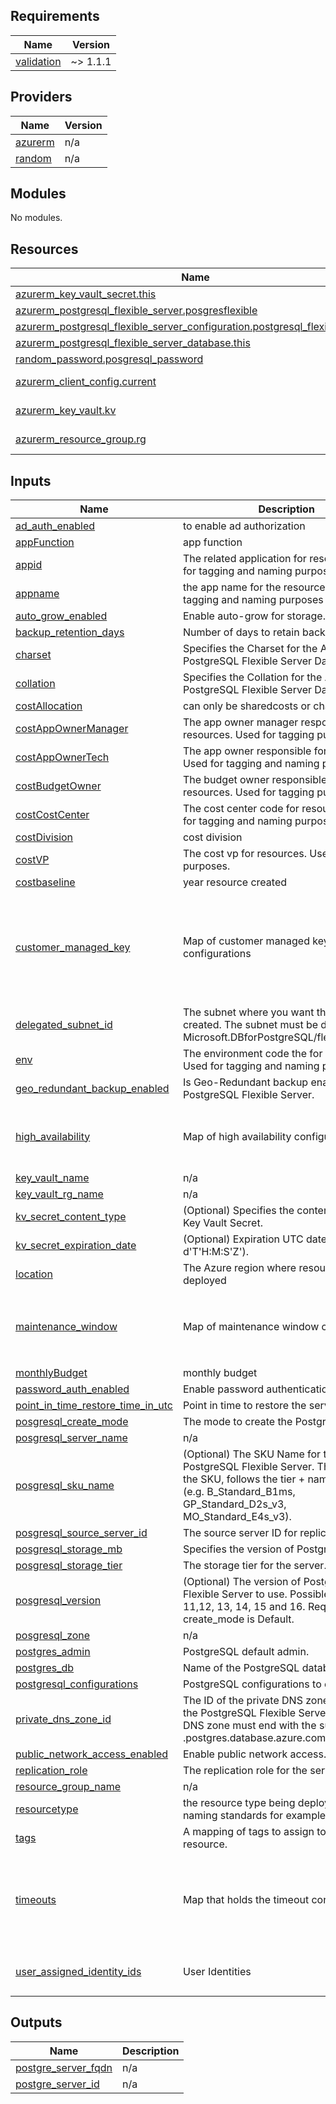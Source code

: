 <!-- BEGIN_TF_DOCS -->
## Requirements

| Name | Version |
|------|---------|
| <a name="requirement_validation"></a> [validation](#requirement\_validation) | ~> 1.1.1 |

## Providers

| Name | Version |
|------|---------|
| <a name="provider_azurerm"></a> [azurerm](#provider\_azurerm) | n/a |
| <a name="provider_random"></a> [random](#provider\_random) | n/a |

## Modules

No modules.

## Resources

| Name | Type |
|------|------|
| [azurerm_key_vault_secret.this](https://registry.terraform.io/providers/hashicorp/azurerm/latest/docs/resources/key_vault_secret) | resource |
| [azurerm_postgresql_flexible_server.posgresflexible](https://registry.terraform.io/providers/hashicorp/azurerm/latest/docs/resources/postgresql_flexible_server) | resource |
| [azurerm_postgresql_flexible_server_configuration.postgresql_flexible_config](https://registry.terraform.io/providers/hashicorp/azurerm/latest/docs/resources/postgresql_flexible_server_configuration) | resource |
| [azurerm_postgresql_flexible_server_database.this](https://registry.terraform.io/providers/hashicorp/azurerm/latest/docs/resources/postgresql_flexible_server_database) | resource |
| [random_password.posgresql_password](https://registry.terraform.io/providers/hashicorp/random/latest/docs/resources/password) | resource |
| [azurerm_client_config.current](https://registry.terraform.io/providers/hashicorp/azurerm/latest/docs/data-sources/client_config) | data source |
| [azurerm_key_vault.kv](https://registry.terraform.io/providers/hashicorp/azurerm/latest/docs/data-sources/key_vault) | data source |
| [azurerm_resource_group.rg](https://registry.terraform.io/providers/hashicorp/azurerm/latest/docs/data-sources/resource_group) | data source |

## Inputs

| Name | Description | Type | Default | Required |
|------|-------------|------|---------|:--------:|
| <a name="input_ad_auth_enabled"></a> [ad\_auth\_enabled](#input\_ad\_auth\_enabled) | to enable ad authorization | `bool` | `false` | no |
| <a name="input_appFunction"></a> [appFunction](#input\_appFunction) | app function | `string` | `""` | no |
| <a name="input_appid"></a> [appid](#input\_appid) | The related application for resources. Used for tagging and naming purposes. | `string` | `""` | no |
| <a name="input_appname"></a> [appname](#input\_appname) | the app name for the resources.  Used for tagging and naming purposes | `string` | `""` | no |
| <a name="input_auto_grow_enabled"></a> [auto\_grow\_enabled](#input\_auto\_grow\_enabled) | Enable auto-grow for storage. | `bool` | `false` | no |
| <a name="input_backup_retention_days"></a> [backup\_retention\_days](#input\_backup\_retention\_days) | Number of days to retain backups. | `number` | `31` | no |
| <a name="input_charset"></a> [charset](#input\_charset) | Specifies the Charset for the Azure PostgreSQL Flexible Server Database | `string` | `"UTF8"` | no |
| <a name="input_collation"></a> [collation](#input\_collation) | Specifies the Collation for the Azure PostgreSQL Flexible Server Database | `string` | `"en_US.utf8"` | no |
| <a name="input_costAllocation"></a> [costAllocation](#input\_costAllocation) | can only be sharedcosts or chargeback | `string` | `""` | no |
| <a name="input_costAppOwnerManager"></a> [costAppOwnerManager](#input\_costAppOwnerManager) | The app owner manager responsible for resources. Used for tagging purposes. | `string` | `""` | no |
| <a name="input_costAppOwnerTech"></a> [costAppOwnerTech](#input\_costAppOwnerTech) | The app owner responsible for resources. Used for tagging and naming purposes. | `string` | `""` | no |
| <a name="input_costBudgetOwner"></a> [costBudgetOwner](#input\_costBudgetOwner) | The budget owner responsible for resources. Used for tagging purposes. | `string` | `""` | no |
| <a name="input_costCostCenter"></a> [costCostCenter](#input\_costCostCenter) | The cost center code for resources. Used for tagging and naming purposes. | `string` | `""` | no |
| <a name="input_costDivision"></a> [costDivision](#input\_costDivision) | cost division | `string` | `""` | no |
| <a name="input_costVP"></a> [costVP](#input\_costVP) | The cost vp for resources. Used for tagging purposes. | `string` | `""` | no |
| <a name="input_costbaseline"></a> [costbaseline](#input\_costbaseline) | year resource created | `string` | `""` | no |
| <a name="input_customer_managed_key"></a> [customer\_managed\_key](#input\_customer\_managed\_key) | Map of customer managed key configurations | <pre>map(object({<br>    key_vault_key_id                     = string<br>    primary_user_assigned_identity_id    = optional(string, null)<br>    geo_backup_key_vault_key_id          = optional(string, null)<br>    geo_backup_user_assigned_identity_id = optional(string, null)<br>  }))</pre> | `{}` | no |
| <a name="input_delegated_subnet_id"></a> [delegated\_subnet\_id](#input\_delegated\_subnet\_id) | The subnet where you want the database created. The subnet must be delegated to Microsoft.DBforPostgreSQL/flexibleServers. | `string` | `null` | no |
| <a name="input_env"></a> [env](#input\_env) | The environment code the for resources. Used for tagging and naming purposes. | `string` | `""` | no |
| <a name="input_geo_redundant_backup_enabled"></a> [geo\_redundant\_backup\_enabled](#input\_geo\_redundant\_backup\_enabled) | Is Geo-Redundant backup enabled on the PostgreSQL Flexible Server. | `bool` | `false` | no |
| <a name="input_high_availability"></a> [high\_availability](#input\_high\_availability) | Map of high availability configurations | <pre>map(object({<br>    high_availability_mode    = string<br>    standby_availability_zone = optional(string, null)<br>  }))</pre> | `{}` | no |
| <a name="input_key_vault_name"></a> [key\_vault\_name](#input\_key\_vault\_name) | n/a | `string` | `null` | no |
| <a name="input_key_vault_rg_name"></a> [key\_vault\_rg\_name](#input\_key\_vault\_rg\_name) | n/a | `string` | `null` | no |
| <a name="input_kv_secret_content_type"></a> [kv\_secret\_content\_type](#input\_kv\_secret\_content\_type) | (Optional) Specifies the content type for the Key Vault Secret. | `string` | `null` | no |
| <a name="input_kv_secret_expiration_date"></a> [kv\_secret\_expiration\_date](#input\_kv\_secret\_expiration\_date) | (Optional) Expiration UTC datetime (Y-m-d'T'H:M:S'Z'). | `string` | `null` | no |
| <a name="input_location"></a> [location](#input\_location) | The Azure region where resources will be deployed | `string` | `""` | no |
| <a name="input_maintenance_window"></a> [maintenance\_window](#input\_maintenance\_window) | Map of maintenance window configuration | <pre>map(object({<br>    day_of_week  = string<br>    start_hour   = string<br>    start_minute = string<br>  }))</pre> | `{}` | no |
| <a name="input_monthlyBudget"></a> [monthlyBudget](#input\_monthlyBudget) | monthly budget | `string` | `""` | no |
| <a name="input_password_auth_enabled"></a> [password\_auth\_enabled](#input\_password\_auth\_enabled) | Enable password authentication. | `bool` | `true` | no |
| <a name="input_point_in_time_restore_time_in_utc"></a> [point\_in\_time\_restore\_time\_in\_utc](#input\_point\_in\_time\_restore\_time\_in\_utc) | Point in time to restore the server. | `string` | `null` | no |
| <a name="input_posgresql_create_mode"></a> [posgresql\_create\_mode](#input\_posgresql\_create\_mode) | The mode to create the PostgreSQL server. | `string` | `null` | no |
| <a name="input_posgresql_server_name"></a> [posgresql\_server\_name](#input\_posgresql\_server\_name) | n/a | `string` | n/a | yes |
| <a name="input_posgresql_sku_name"></a> [posgresql\_sku\_name](#input\_posgresql\_sku\_name) | (Optional) The SKU Name for the PostgreSQL Flexible Server. The name of the SKU, follows the tier + name pattern (e.g. B\_Standard\_B1ms, GP\_Standard\_D2s\_v3, MO\_Standard\_E4s\_v3). | `string` | `null` | no |
| <a name="input_posgresql_source_server_id"></a> [posgresql\_source\_server\_id](#input\_posgresql\_source\_server\_id) | The source server ID for replication. | `string` | `null` | no |
| <a name="input_posgresql_storage_mb"></a> [posgresql\_storage\_mb](#input\_posgresql\_storage\_mb) | Specifies the version of PostgreSQL to use. | `number` | `262144` | no |
| <a name="input_posgresql_storage_tier"></a> [posgresql\_storage\_tier](#input\_posgresql\_storage\_tier) | The storage tier for the server. | `string` | `null` | no |
| <a name="input_posgresql_version"></a> [posgresql\_version](#input\_posgresql\_version) | (Optional) The version of PostgreSQL Flexible Server to use. Possible values are 11,12, 13, 14, 15 and 16. Required when create\_mode is Default. | `number` | `14` | no |
| <a name="input_posgresql_zone"></a> [posgresql\_zone](#input\_posgresql\_zone) | n/a | `string` | `"1"` | no |
| <a name="input_postgres_admin"></a> [postgres\_admin](#input\_postgres\_admin) | PostgreSQL default admin. | `string` | `null` | no |
| <a name="input_postgres_db"></a> [postgres\_db](#input\_postgres\_db) | Name of the PostgreSQL database | `string` | n/a | yes |
| <a name="input_postgresql_configurations"></a> [postgresql\_configurations](#input\_postgresql\_configurations) | PostgreSQL configurations to enable. | `map(string)` | `{}` | no |
| <a name="input_private_dns_zone_id"></a> [private\_dns\_zone\_id](#input\_private\_dns\_zone\_id) | The ID of the private DNS zone to create the PostgreSQL Flexible Server. The private DNS zone must end with the suffix .postgres.database.azure.com. | `string` | `null` | no |
| <a name="input_public_network_access_enabled"></a> [public\_network\_access\_enabled](#input\_public\_network\_access\_enabled) | Enable public network access. | `bool` | `false` | no |
| <a name="input_replication_role"></a> [replication\_role](#input\_replication\_role) | The replication role for the server. | `string` | `null` | no |
| <a name="input_resource_group_name"></a> [resource\_group\_name](#input\_resource\_group\_name) | n/a | `string` | `null` | no |
| <a name="input_resourcetype"></a> [resourcetype](#input\_resourcetype) | the resource type being deployed see naming standards for example | `string` | `""` | no |
| <a name="input_tags"></a> [tags](#input\_tags) | A mapping of tags to assign to the resource. | `map(any)` | `{}` | no |
| <a name="input_timeouts"></a> [timeouts](#input\_timeouts) | Map that holds the timeout configuration | <pre>object({<br>    create = optional(string, "1h")<br>    update = optional(string, "1h")<br>    read   = optional(string, "5m")<br>    delete = optional(string, "1h")<br>  })</pre> | <pre>{<br>  "create": "1h",<br>  "delete": "1h",<br>  "read": "5m",<br>  "update": "1h"<br>}</pre> | no |
| <a name="input_user_assigned_identity_ids"></a> [user\_assigned\_identity\_ids](#input\_user\_assigned\_identity\_ids) | User Identities | <pre>map(object({<br>    identity_id = string<br>  }))</pre> | `{}` | no |

## Outputs

| Name | Description |
|------|-------------|
| <a name="output_postgre_server_fqdn"></a> [postgre\_server\_fqdn](#output\_postgre\_server\_fqdn) | n/a |
| <a name="output_postgre_server_id"></a> [postgre\_server\_id](#output\_postgre\_server\_id) | n/a |
<!-- END_TF_DOCS -->
